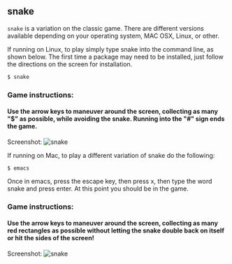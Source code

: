 ---
---

snake
-------
`snake` is a variation on the classic game.  There are different versions available depending on your operating system, MAC OSX, Linux, or other.

If running on Linux, to play simply type snake into the command line, as shown below.  The first time a package may need to be installed, just follow the directions on the screen for installation.


<!-- minimal example -->
~~~ bash
$ snake
~~~

<!--more-->

### Game instructions:

#### Use the arrow keys to maneuver around the screen, collecting as many "$" as possible, while avoiding the snake.  Running into the "#" sign ends the game.

Screenshot:
![snake](https://gyazo.com/0f42fcdc20b74eeefaadaf89eb59c599)

If running on Mac, to play a different variation of snake do the following:

~~~
$ emacs
~~~
Once in emacs, press the escape key, then press x, then type the word snake and press enter.  At this point you should be in the game.

### Game instructions:

#### Use the arrow keys to maneuver around the screen, collecting as many red rectangles as possible without letting the snake double back on itself or hit the sides of the screen!

Screenshot:
![snake](https://gyazo.com/102bc412bc7fd2a262358211e99bdaedbc412)
